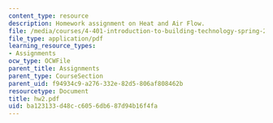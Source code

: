 ```yaml
---
content_type: resource
description: Homework assignment on Heat and Air Flow.
file: /media/courses/4-401-introduction-to-building-technology-spring-2006/ba123133d48cc6056db687d94b16f4fa_hw2.pdf
file_type: application/pdf
learning_resource_types:
- Assignments
ocw_type: OCWFile
parent_title: Assignments
parent_type: CourseSection
parent_uid: f94934c9-a276-332e-82d5-806af808462b
resourcetype: Document
title: hw2.pdf
uid: ba123133-d48c-c605-6db6-87d94b16f4fa
---
```

